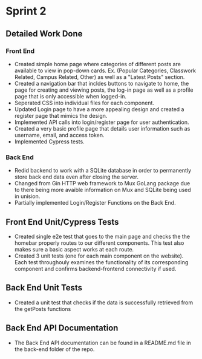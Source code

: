 # Sprint 2

## Detailed Work Done

### Front End

- Created simple home page where categories of different posts are available to view in pop-down cards. Ex. (Popular Categories, Classwork Related, Campus Related, Other) as well as a "Latest Posts" section.
- Created a navigation bar that incldes buttons to navigate to home, the page for creating and viewing posts, the log-in page as well as a profile page that is only accessible when logged-in.
- Seperated CSS into individual files for each component.
- Updated Login page to have a more appealing design and created a register page that mimics the design.
- Implemented API calls into login/register page for user authentication.
- Created a very basic profile page that details user information such as username, email, and access token.
- Implemented Cypress tests.

### Back End

- Redid backend to work with a SQLite database in order to permanently store back end data even after closing the server.
- Changed from Gin HTTP web framework to Mux GoLang package due to there being more avaible information on Mux and SQLite being used in unision.
- Partially implemented Login/Register Functions on the Back End.

## Front End Unit/Cypress Tests

- Created single e2e test that goes to the main page and checks the the homebar properly routes to our different components. This test also makes sure a basic aspect works at each route.
- Created 3 unit tests (one for each main component on the website). Each test throughouly examines the functionality of its corresponding component and confirms backend-frontend connectivity if used.

## Back End Unit Tests

- Created a unit test that checks if the data is successfully retrieved from the getPosts functions

## Back End API Documentation

- The Back End API documentation can be found in a README.md file in the back-end folder of the repo.
